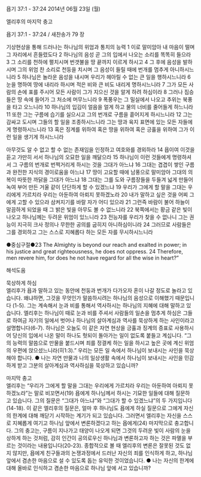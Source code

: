 욥기 37:1 - 37:24 
2014년 06월 23일 (월)

엘리후의 마지막 충고



욥기 37:1 - 37:24 / 새찬송가 79 장


기상현상을 통해 드러나는 하나님의 위엄과 통치의 능력
1 이로 말미암아 내 마음이 떨며 그 자리에서 흔들렸도다 2 하나님의 음성 곧 그의 입에서 나오는 소리를 똑똑히 들으라 3 그 소리를 천하에 펼치시며 번갯불을 땅 끝까지 이르게 하시고 4 그 후에 음성을 발하시며 그의 위엄 찬 소리로 천둥을 치시며 그 음성이 들릴 때에 번개를 멈추게 아니하시느니라 5 하나님은 놀라운 음성을 내시며 우리가 헤아릴 수 없는 큰 일을 행하시느니라 6 눈을 명하여 땅에 내리라 하시며 적은 비와 큰 비도 내리게 명하시느니라 7 그가 모든 사람의 손에 표를 주시어 모든 사람이 그가 지으신 것을 알게 하려 하심이라 8 그러나 짐승들은 땅 속에 들어가 그 처소에 머무느니라 9 폭풍우는 그 밀실에서 나오고 추위는 북풍을 타고 오느니라 10 하나님의 입김이 얼음을 얼게 하고 물의 너비를 줄어들게 하느니라 11 또한 그는 구름에 습기를 실으시고 그의 번개로 구름을 흩어지게 하시느니라 12 그는 감싸고 도시며 그들의 할 일을 조종하시느니라 그는 땅과 육지 표면에 있는 모든 자들에게 명령하시느니라 13 혹은 징계를 위하여 혹은 땅을 위하여 혹은 긍휼을 위하여 그가 이런 일을 생기게 하시느니라

아무것도 알 수 없고 할 수 없는 존재임을 인정하고 여호와를 경외하라 
14 욥이여 이것을 듣고 가만히 서서 하나님의 오묘한 일을 깨달으라 15 하나님이 이런 것들에게 명령하셔서 그 구름의 번개로 번쩍거리게 하시는 것을 그대가 아느냐 16 그대는 겹겹이 쌓인 구름과 완전한 지식의 경이로움을 아느냐 17 땅이 고요할 때에 남풍으로 말미암아 그대의 의복이 따뜻한 까닭을 그대가 아느냐 18 그대는 그를 도와 구름장들을 두들겨 넓게 만들어 녹여 부어 만든 거울 같이 단단하게 할 수 있겠느냐 19 우리가 그에게 할 말을 그대는 우리에게 가르치라 우리는 아둔하여 아뢰지 못하겠노라 20 내가 말하고 싶은 것을 어찌 그에게 고할 수 있으랴 삼켜지기를 바랄 자가 어디 있으랴 21 그런즉 바람이 불어 하늘이 말끔하게 되었을 때 그 밝은 빛을 아무도 볼 수 없느니라 22 북쪽에서는 황금 같은 빛이 나오고 하나님께는 두려운 위엄이 있느니라 23 전능자를 우리가 찾을 수 없나니 그는 권능이 지극히 크사 정의나 무한한 공의를 굽히지 아니하심이니라 24 그러므로 사람들은 그를 경외하고 그는 스스로 지혜롭다 하는 모든 자를 무시하시느니라


●중심구절●23 The Almighty is beyond our reach and exalted in power; in his justice and great righteousness, he does not oppress. 24 Therefore, men revere him, for does he not have regard for all the wise in heart?”

해석도움





묵상하게 하심  
엘리후가 욥과 말하고 있는 동안에 천둥과 번개가 다가오자 혼이 나갈 정도로 놀라고 있습니다. 왜냐하면, 그것을 무엇인가 말씀하시려는 하나님의 음성으로 이해했기 때문입니다 (1-5). 그는 계속해서 눈과 비를 통해서 역사하시는 하나님의 지혜에 대해 말하고 있습니다. 엘리후는 하나님이 때로 눈과 비를 주셔서 사람들의 일손을 멈추게 하심은 그들로 하여금 자기의 일에서 벗어나 하나님의 살아계심과 역사를 묵상하게 하는 사인이라고 설명합니다(6-7). 하나님은 오늘도 이 같은 자연 현상을 긍휼과 징계의 증표로 사용하시어 당신의 입에서 나온 말이 하나도 헛되이 돌아가는 일이 없도록 붙들고 계십니다. “그의 능력의 말씀으로 만물을 붙드시며 죄를 정결케 하는 일을 하시고 높은 곳에 계신 위엄의 우편에 앉으셨느니라(히1:3).” 우리는 모든 일 속에서 하나님이 보내시는 사인을 묵상해야 합니다. 
● 나는 자연 만물과 나의 일상생활 속에서 하나님이 보내시는 사인을 민감하게 받고 그분의 살아계심과 역사하심을 묵상하고 있습니까? 

마지막 충고  
엘리후는 “우리가 그에게 할 말을 그대는 우리에게 가르치라 우리는 아둔하여 아뢰지 못하겠노라”는 말로 비꼬면서(19) 욥에게 하나님께서 하시는 기묘한 일들에 대해 질문하고 있습니다. 그의 질문은 “그대가 아느냐”와 “그대가 할 수 있겠느냐”의 두 가지입니다(14-18). 이 같은 엘리후의 질문은, 얼마 후 하나님도 욥에게 하실 질문으로 그에게 자신의 한계에 대해 깨닫기 시작하는 계기가 되고 있습니다. 그러면서 엘리후는 자신을 스스로 지혜롭게 여기고 하나님 앞에서 변론하겠다고 하는 욥에게(24) 마지막으로 충고합니다. 그의 충고는, 구름이 지나가고 태양이 나오게 되면 그것의 두려운 빛이 사람의 눈을 상하게 하는 것처럼, 감히 인간이 공의로우신 하나님과 변론하고자 하는 것은 파멸을 부르는 것이라는 내용입니다(20-23). 종합적으로 볼 때 엘리후의 변론은 잘못된 것도 없지 않지만, 욥에게 친구들과의 논쟁과정에서 드러난 자신의 죄를 인식하게 하고, 하나님 앞에서 겸손한 마음으로 설 수 있도록 돕는 유익한 것이었습니다.
● 나는 자신의 한계에 대해 올바로 인식하고 겸손한 마음으로 하나님 앞에 서고 있습니까?
